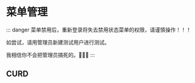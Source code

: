 # 菜单管理

::: danger
菜单禁用后，重新登录将失去禁用状态菜单的权限，请谨慎操作！！！

如尝试，请用管理员新建测试用户进行测试。

我相信你不会把管理员搞死的。:pray::pray::pray:
:::

## CURD
